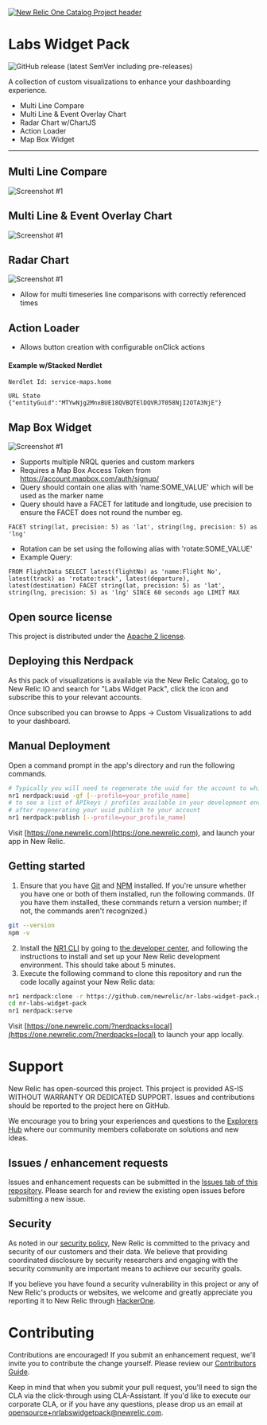 [![New Relic One Catalog Project header](https://github.com/newrelic/opensource-website/raw/master/src/images/categories/New_Relic_One_Catalog_Project.png)](https://opensource.newrelic.com/oss-category/#new-relic-one-catalog-project)


# Labs Widget Pack

![GitHub release (latest SemVer including pre-releases)](https://img.shields.io/github/v/release/newrelic/nr-labs-widget-pack?include_prereleases&sort=semver) 


A collection of custom visualizations to enhance your dashboarding experience.
- Multi Line Compare
- Multi Line & Event Overlay Chart
- Radar Chart w/ChartJS
- Action Loader
- Map Box Widget

---

## Multi Line Compare

![Screenshot #1](screenshots/multiline_01.png)

## Multi Line & Event Overlay Chart

![Screenshot #1](screenshots/multiline_event_02.png)

## Radar Chart

![Screenshot #1](screenshots/radar_01.png)



- Allow for multi timeseries line comparisons with correctly referenced times

## Action Loader

- Allows button creation with configurable onClick actions

#### Example w/Stacked Nerdlet
```
Nerdlet Id: service-maps.home

URL State
{"entityGuid":"MTYwNjg2MnxBUE18QVBQTElDQVRJT058NjI2OTA3NjE"}
```

## Map Box Widget

![Screenshot #1](screenshots/mapbox_01.png)


- Supports multiple NRQL queries and custom markers
- Requires a Map Box Access Token from https://account.mapbox.com/auth/signup/
- Query should contain one alias with 'name:SOME_VALUE' which will be used as the marker name
- Query should have a FACET for latitude and longitude, use precision to ensure the FACET does not round the number
eg.
```
FACET string(lat, precision: 5) as 'lat', string(lng, precision: 5) as 'lng' 
```
- Rotation can be set using the following alias with 'rotate:SOME_VALUE'
- Example Query:
```
FROM FlightData SELECT latest(flightNo) as 'name:Flight No', latest(track) as 'rotate:track', latest(departure), latest(destination) FACET string(lat, precision: 5) as 'lat', string(lng, precision: 5) as 'lng' SINCE 60 seconds ago LIMIT MAX
```

## Open source license

This project is distributed under the [Apache 2 license](LICENSE).


## Deploying this Nerdpack

As this pack of visualizations is available via the New Relic Catalog, go to New Relic IO and search for "Labs Widget Pack", click the icon and subscribe this to your relevant accounts.

Once subscribed you can browse to Apps -> Custom Visualizations to add to your dashboard.


## Manual Deployment

Open a command prompt in the app's directory and run the following commands.


```bash
# Typically you will need to regenerate the uuid for the account to which you're deploying this app, use the following command
nr1 nerdpack:uuid -gf [--profile=your_profile_name]
# to see a list of APIkeys / profiles available in your development environment, run nr1 credentials:list
# after regenerating your uuid publish to your account
nr1 nerdpack:publish [--profile=your_profile_name]
```

Visit [https://one.newrelic.com](https://one.newrelic.com), and launch your app in New Relic.

## Getting started


1. Ensure that you have [Git](https://git-scm.com/book/en/v2/Getting-Started-Installing-Git) and [NPM](https://www.npmjs.com/get-npm) installed. If you're unsure whether you have one or both of them installed, run the following commands. (If you have them installed, these commands return a version number; if not, the commands aren't recognized.)
```bash
git --version
npm -v
```
2. Install the [NR1 CLI](https://one.newrelic.com/launcher/developer-center.launcher) by going to [the developer center](https://one.newrelic.com/launcher/developer-center.launcher), and following the instructions to install and set up your New Relic development environment. This should take about 5 minutes.
3. Execute the following command to clone this repository and run the code locally against your New Relic data:

```bash
nr1 nerdpack:clone -r https://github.com/newrelic/nr-labs-widget-pack.git
cd nr-labs-widget-pack
nr1 nerdpack:serve
```

Visit [https://one.newrelic.com/?nerdpacks=local](https://one.newrelic.com/?nerdpacks=local) to launch your app locally.


# Support

New Relic has open-sourced this project. This project is provided AS-IS WITHOUT WARRANTY OR DEDICATED SUPPORT. Issues and contributions should be reported to the project here on GitHub.

We encourage you to bring your experiences and questions to the [Explorers Hub](https://discuss.newrelic.com) where our community members collaborate on solutions and new ideas.

## Issues / enhancement requests

Issues and enhancement requests can be submitted in the [Issues tab of this repository](../../issues). Please search for and review the existing open issues before submitting a new issue.

## Security

As noted in our [security policy](https://github.com/newrelic/nr-labs-widget-pack/security/policy), New Relic is committed to the privacy and security of our customers and their data. We believe that providing coordinated disclosure by security researchers and engaging with the security community are important means to achieve our security goals.

If you believe you have found a security vulnerability in this project or any of New Relic's products or websites, we welcome and greatly appreciate you reporting it to New Relic through [HackerOne](https://hackerone.com/newrelic).

# Contributing

Contributions are encouraged! If you submit an enhancement request, we'll invite you to contribute the change yourself. Please review our [Contributors Guide](CONTRIBUTING.md).

Keep in mind that when you submit your pull request, you'll need to sign the CLA via the click-through using CLA-Assistant. If you'd like to execute our corporate CLA, or if you have any questions, please drop us an email at opensource+nrlabswidgetpack@newrelic.com.
